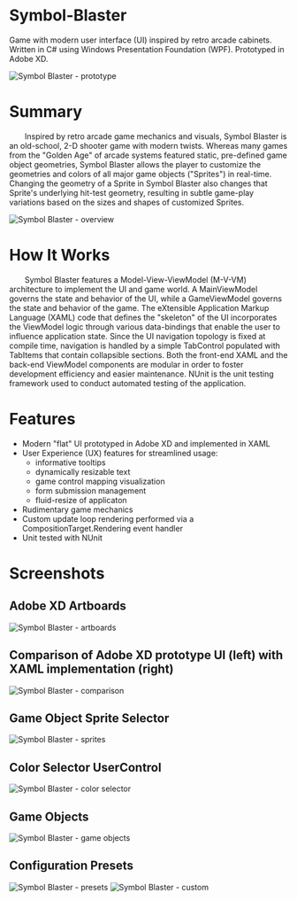 # Symbol-Blaster
Game with modern user interface (UI) inspired by retro arcade cabinets. Written in C# using Windows Presentation Foundation (WPF). Prototyped in Adobe XD.

![Symbol Blaster - prototype](/media/symbol_blaster_prototype.gif "Symbol Blaster - prototype")

# Summary
&ensp;&ensp;&ensp;&ensp;Inspired by retro arcade game mechanics and visuals, Symbol Blaster is an old-school, 2-D shooter game with modern twists. Whereas many games from the "Golden Age" of arcade systems featured static, pre-defined game object geometries, Symbol Blaster allows the player to customize the geometries and colors of all major game objects ("Sprites") in real-time. Changing the geometry of a Sprite in Symbol Blaster also changes that Sprite's underlying hit-test geometry, resulting in subtle game-play variations based on the sizes and shapes of customized Sprites.

![Symbol Blaster - overview](/media/symbol_blaster_overview.gif "Symbol Blaster - overview")

# How It Works
&ensp;&ensp;&ensp;&ensp;Symbol Blaster features a Model-View-ViewModel (M-V-VM) architecture to implement the UI and game world. A MainViewModel governs the state and behavior of the UI, while a GameViewModel governs the state and behavior of the game. The eXtensible Application Markup Language (XAML) code that defines the "skeleton" of the UI incorporates the ViewModel logic through various data-bindings that enable the user to influence application state. Since the UI navigation topology is fixed at compile time, navigation is handled by a simple TabControl populated with TabItems that contain collapsible sections. Both the front-end XAML and the back-end ViewModel components are modular in order to foster development efficiency and easier maintenance. NUnit is the unit testing framework used to conduct automated testing of the application.

# Features
- Modern "flat" UI prototyped in Adobe XD and implemented in XAML
- User Experience (UX) features for streamlined usage:
  - informative tooltips
  - dynamically resizable text
  - game control mapping visualization
  - form submission management
  - fluid-resize of applicaton
- Rudimentary game mechanics
- Custom update loop rendering performed via a CompositionTarget.Rendering event handler
- Unit tested with NUnit

# Screenshots
## Adobe XD Artboards
![Symbol Blaster - artboards](/media/symbol_blaster_artboards.gif "Symbol Blaster - artboards")
## Comparison of Adobe XD prototype UI (left) with XAML implementation (right)
![Symbol Blaster - comparison](/media/symbol_blaster_comparison.gif "Symbol Blaster - comparison")
## Game Object Sprite Selector
![Symbol Blaster - sprites](/media/symbol_blaster_sprites.gif "Symbol Blaster - sprites")
## Color Selector UserControl
![Symbol Blaster - color selector](/media/symbol_blaster_color_selector.gif "Symbol Blaster - color selector")
## Game Objects
![Symbol Blaster - game objects](/media/symbol_blaster_game_objects.gif "Symbol Blaster - game objects")
## Configuration Presets
![Symbol Blaster - presets](/media/symbol_blaster_presets.gif "Symbol Blaster - presets")
![Symbol Blaster - custom](/media/symbol_blaster_custom.gif "Symbol Blaster - custom")
